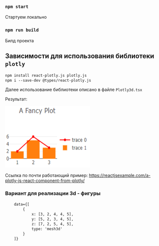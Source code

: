 ### `npm start`

Стартуем локально

### `npm run build`

Билд проекта

## Зависимости для использования библиотеки `plotly`

```
npm install react-plotly.js plotly.js
npm i --save-dev @types/react-plotly.js
```

Далее использование библиотеки описано в файле `Plotly3d.tsx`

Результат:

<img src="https://github.com/StasBeep/teacherProgramm/blob/plotly2d3d/public/plotly.png" alt="logo" width="275" height="200"></img>

Ссылка по почти работающий пример: https://reactjsexample.com/a-plotly-js-react-component-from-plotly/

### Вариант для реализации 3d - фигуры

```
    data={[
        {
            x: [3, 2, 4, 4, 5],
            y: [5, 2, 3, 4, 5],
            z: [7, 2, 5, 4, 5],
            type: 'mesh3d'
        }
    ]}
```
